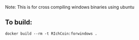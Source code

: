 Note: This is for cross compiling windows binaries using ubuntu

To build:
---
    docker build --rm -t RIchCoin:forwindows .


